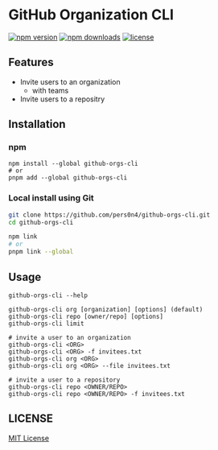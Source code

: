 # GitHub Organization CLI

[![npm version](https://img.shields.io/npm/v/github-orgs-cli?style=flat-square&color=cb3837&logo=npm)](https://www.npmjs.com/package/github-orgs-cli)
[![npm downloads](https://img.shields.io/npm/dt/github-orgs-cli?style=flat-square&color=339933)](https://www.npmjs.com/package/github-orgs-cli)
[![license](https://img.shields.io/github/license/pers0n4/github-orgs-cli?style=flat-square&color=181717&logo=github)](https://github.com/pers0n4/github-orgs-cli/blob/main/LICENSE)

## Features

- Invite users to an organization
  - with teams
- Invite users to a repositry

## Installation

### npm

```shell
npm install --global github-orgs-cli
# or
pnpm add --global github-orgs-cli
```

### Local install using Git

```bash
git clone https://github.com/pers0n4/github-orgs-cli.git
cd github-orgs-cli

npm link
# or
pnpm link --global
```

## Usage

```shell
github-orgs-cli --help

github-orgs-cli org [organization] [options] (default)
github-orgs-cli repo [owner/repo] [options]
github-orgs-cli limit

# invite a user to an organization
github-orgs-cli <ORG>
github-orgs-cli <ORG> -f invitees.txt
github-orgs-cli org <ORG>
github-orgs-cli org <ORG> --file invitees.txt

# invite a user to a repository
github-orgs-cli repo <OWNER/REPO>
github-orgs-cli repo <OWNER/REPO> -f invitees.txt
```

## LICENSE

[MIT License](./LICENSE)
